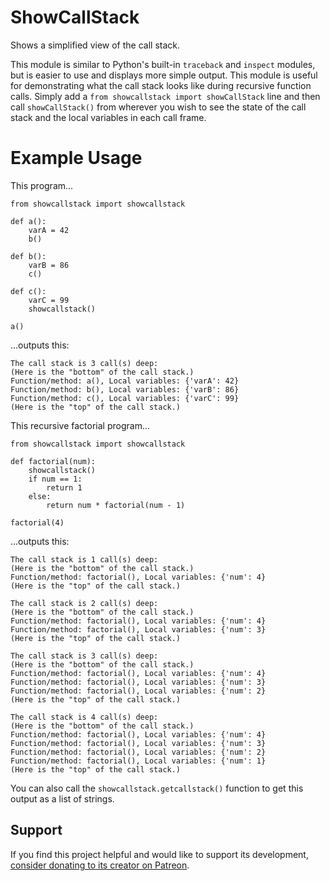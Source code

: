 # ShowCallStack

Shows a simplified view of the call stack.

This module is similar to Python's built-in `traceback` and `inspect` modules, but is easier to use and displays more simple output. This module is useful for demonstrating what the call stack looks like during recursive function calls. Simply add a `from showcallstack import showCallStack` line and then call `showCallStack()` from wherever you wish to see the state of the call stack and the local variables in each call frame.

Example Usage
=============

This program...

    from showcallstack import showcallstack

    def a():
        varA = 42
        b()

    def b():
        varB = 86
        c()

    def c():
        varC = 99
        showcallstack()

    a()

...outputs this:

    The call stack is 3 call(s) deep:
    (Here is the "bottom" of the call stack.)
    Function/method: a(), Local variables: {'varA': 42}
    Function/method: b(), Local variables: {'varB': 86}
    Function/method: c(), Local variables: {'varC': 99}
    (Here is the "top" of the call stack.)

This recursive factorial program...

    from showcallstack import showcallstack

    def factorial(num):
        showcallstack()
        if num == 1:
            return 1
        else:
            return num * factorial(num - 1)

    factorial(4)

...outputs this:

    The call stack is 1 call(s) deep:
    (Here is the "bottom" of the call stack.)
    Function/method: factorial(), Local variables: {'num': 4}
    (Here is the "top" of the call stack.)

    The call stack is 2 call(s) deep:
    (Here is the "bottom" of the call stack.)
    Function/method: factorial(), Local variables: {'num': 4}
    Function/method: factorial(), Local variables: {'num': 3}
    (Here is the "top" of the call stack.)

    The call stack is 3 call(s) deep:
    (Here is the "bottom" of the call stack.)
    Function/method: factorial(), Local variables: {'num': 4}
    Function/method: factorial(), Local variables: {'num': 3}
    Function/method: factorial(), Local variables: {'num': 2}
    (Here is the "top" of the call stack.)

    The call stack is 4 call(s) deep:
    (Here is the "bottom" of the call stack.)
    Function/method: factorial(), Local variables: {'num': 4}
    Function/method: factorial(), Local variables: {'num': 3}
    Function/method: factorial(), Local variables: {'num': 2}
    Function/method: factorial(), Local variables: {'num': 1}
    (Here is the "top" of the call stack.)

You can also call the `showcallstack.getcallstack()` function to get this output as a list of strings.

Support
-------

If you find this project helpful and would like to support its development, [consider donating to its creator on Patreon](https://www.patreon.com/AlSweigart).
